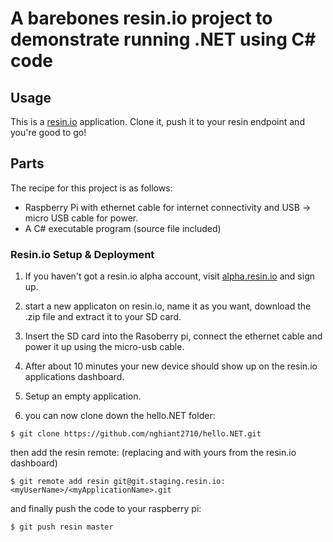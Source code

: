 # A barebones resin.io project to demonstrate running .NET using C# code

## Usage

This is a [resin.io](http://resin.io) application. Clone it, push
it to your resin endpoint and you're good to go!

## Parts

The recipe for this project is as follows:

* Raspberry Pi with ethernet cable for internet connectivity and
  USB -> micro USB cable for power.
* A C# executable program (source file included)

### Resin.io Setup & Deployment

1. If you haven't got a resin.io alpha account, visit [alpha.resin.io](http://alpha.resin.io) and sign up.
1. start a new applicaton on resin.io, name it as you want, download the .zip file and extract it to your SD card. 
1. Insert the SD card into the Rasoberry pi, connect the ethernet cable and power it up using the micro-usb cable.
1. After about 10 minutes your new device should show up on the resin.io applications dashboard.
1. Setup an empty application. 

1. you can now clone down the hello.NET folder:

`$ git clone https://github.com/nghiant2710/hello.NET.git`

then add the resin remote: (replacing <myUserName> and <myApplicationName> with yours from the resin.io dashboard)

`$ git remote add resin git@git.staging.resin.io:<myUserName>/<myApplicationName>.git`

and finally push the code to your raspberry pi:

`$ git push resin master`



